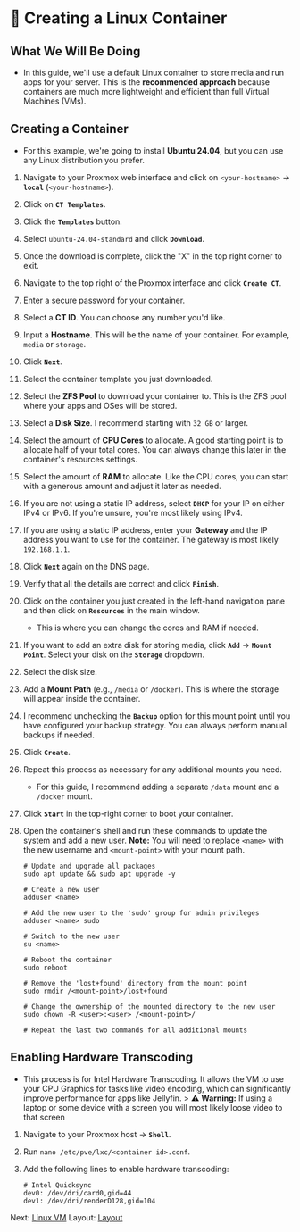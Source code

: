 # 🐧 Creating a Linux Container

## What We Will Be Doing

* In this guide, we'll use a default Linux container to store media and run apps for your server. This is the **recommended approach** because containers are much more lightweight and efficient than full Virtual Machines (VMs).

## Creating a Container

* For this example, we're going to install **Ubuntu 24.04**, but you can use any Linux distribution you prefer.

1. Navigate to your Proxmox web interface and click on `<your-hostname>` -> **`local`** (`<your-hostname>`).

2. Click on **`CT Templates`**.

3. Click the **`Templates`** button.

4. Select `ubuntu-24.04-standard` and click **`Download`**.

5. Once the download is complete, click the "X" in the top right corner to exit.

6. Navigate to the top right of the Proxmox interface and click **`Create CT`**.

7. Enter a secure password for your container.

8. Select a **CT ID**. You can choose any number you'd like.

9. Input a **Hostname**. This will be the name of your container. For example, `media` or `storage`.

10. Click **`Next`**.

11. Select the container template you just downloaded.

12. Select the **ZFS Pool** to download your container to. This is the ZFS pool where your apps and OSes will be stored.

13. Select a **Disk Size**. I recommend starting with `32 GB` or larger.

14. Select the amount of **CPU Cores** to allocate. A good starting point is to allocate half of your total cores. You can always change this later in the container's resources settings.

15. Select the amount of **RAM** to allocate. Like the CPU cores, you can start with a generous amount and adjust it later as needed.

16. If you are not using a static IP address, select **`DHCP`** for your IP on either IPv4 or IPv6. If you're unsure, you're most likely using IPv4.

17. If you are using a static IP address, enter your **Gateway** and the IP address you want to use for the container. The gateway is most likely `192.168.1.1`.

18. Click **`Next`** again on the DNS page.

19. Verify that all the details are correct and click **`Finish`**.

20. Click on the container you just created in the left-hand navigation pane and then click on **`Resources`** in the main window.

    * This is where you can change the cores and RAM if needed.

21. If you want to add an extra disk for storing media, click **`Add`** -> **`Mount Point`**. Select your disk on the **`Storage`** dropdown.

22. Select the disk size.

23. Add a **Mount Path** (e.g., `/media` or `/docker`). This is where the storage will appear inside the container.

24. I recommend unchecking the **`Backup`** option for this mount point until you have configured your backup strategy. You can always perform manual backups if needed.

25. Click **`Create`**.

26. Repeat this process as necessary for any additional mounts you need.

    * For this guide, I recommend adding a separate `/data` mount and a `/docker` mount.

27. Click **`Start`** in the top-right corner to boot your container.

28. Open the container's shell and run these commands to update the system and add a new user. **Note:** You will need to replace `<name>` with the new username and `<mount-point>` with your mount path.

    ```
    # Update and upgrade all packages
    sudo apt update && sudo apt upgrade -y

    # Create a new user
    adduser <name>

    # Add the new user to the 'sudo' group for admin privileges
    adduser <name> sudo

    # Switch to the new user
    su <name>

    # Reboot the container
    sudo reboot

    # Remove the 'lost+found' directory from the mount point
    sudo rmdir /<mount-point>/lost+found

    # Change the ownership of the mounted directory to the new user
    sudo chown -R <user>:<user> /<mount-point>/

    # Repeat the last two commands for all additional mounts
    ```
## Enabling Hardware Transcoding

* This process is for Intel Hardware Transcoding. It allows the VM to use your CPU Graphics for tasks like video encoding, which can significantly improve performance for apps like Jellyfin. > ⚠️ **Warning:** If using a laptop or some device with a screen you will most likely loose video to that screen

1. Navigate to your Proxmox host -> **`Shell`**.

2. Run `nano /etc/pve/lxc/<container id>.conf`.

3. Add the following lines to enable hardware transcoding:

   ```
   # Intel Quicksync
   dev0: /dev/dri/card0,gid=44
   dev1: /dev/dri/renderD128,gid=104
   ```
Next: [Linux VM](../LinuxVM) Layout: [Layout](../Layout)
